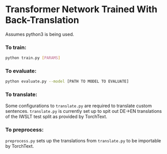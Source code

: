 # Transformer Network Trained With Back-Translation

Assumes python3 is being used.

### To train:

```bash
python train.py [PARAMS]
```

### To evaluate:

```bash
python evaluate.py --model [PATH TO MODEL TO EVALUATE]
```

### To translate:

Some configurations to `translate.py` are required to translate custom sentences.
`translate.py` is currently set up to spit out DE->EN translations of the IWSLT test split as provided by TorchText.

### To preprocess:

`preprocess.py` sets up the translations from `translate.py` to be importable by TorchText.
